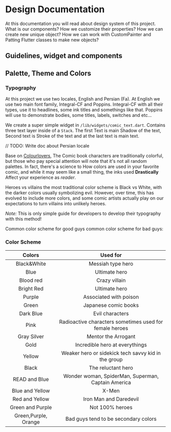 # Design Documentation

At this documentation you will read about design system of this project. What is our components? How we customize their properties? How we can create new unique object? How we can work with CustomPainter and Patting Flutter classes to make new objects?

## Guidelines, widget and components

## Palette, Theme and Colors

### Typography

At this project we use two locales, English and Persian (Fa). At English we use two main font family, Integral-CF and Poppins. Integral-CF with all their types, use it to headlines, some ink titles and somethings like that. Poppins will use to demonstrate bodies, some titles, labels, switches and etc...

We create a super simple widget in `/lib/widgets/comic_text.dart`. Contains three text layer inside of a `Stack`. The first Text is main Shadow of the text, Second text is Stroke of the text and at the last text is main text.

// TODO: Write doc about Persian locale

Base on [Colourlovers](https://colourlovers.com), The Comic book characters are traditionally colorful, but those who pay special attention will note that it's not all random palettes. In fact, there's a science to How colors are used in your favorite comic, and while it may seem like a small thing, the inks used **Drastically** Affect your experience as *reader*.

Heroes vs villains the most traditional color scheme is Black vs White, with the darker colors usually symbolizing evil. However, over time, this has evolved to include more colors, and some comic artists actually play on our expectations to turn villains into unlikely heroes.

_Note:_ This is only simple guide for developers to develop their typography with this method!

Common color scheme for good guys common color scheme for bad guys:

### Color Scheme

|        Colors        |        Used for                                         |
|:--------------------:|:-------------------------------------------------------:|
| Black&White          | Messiah type hero                                       |
| Blue                 | Ultimate hero                                           |
| Blood red            | Crazy villain                                           |
| Bright Red           | Ultimate hero                                           |
| Purple               | Associated with poison                                  |
| Green                | Japanese comic books                                    |
| Dark Blue            | Evil characters                                         |
| Pink                 | Radioactive characters sometimes used for female heroes |
| Gray Silver          | Mentor the Arrogant                                     |
| Gold                 | Incredible hero at everythings                          |
| Yellow               | Weaker hero or sidekick tech savvy kid in the group     |
| Black                | The reluctant hero                                      |
| READ and Blue        | Wonder woman, SpiderMan, Superman, Captain America      |
| Blue and Yellow      | X-Men                                                   |
| Red and Yellow       | Iron Man and Daredevil                                  |
| Green and Purple     | Not 100% heroes                                         |
| Green,Purple, Orange | Bad guys tend to be secondary colors                    |
